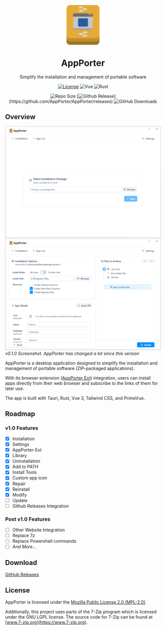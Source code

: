 <div align="center">
<img src="src/assets/appporter.svg" width="128" height="128" alt="AppPorter">
<h1>AppPorter</h1>
<p>Simplify the installation and management of portable software</p>

[![License](https://img.shields.io/github/license/AppPorter/AppPorter)](/LICENSE)
![Vue](https://img.shields.io/badge/Vue-41b883)
![Rust](https://img.shields.io/badge/Rust-dea584)

![Repo Size](https://img.shields.io/github/repo-size/AppPorter/AppPorter)
[![Github Release](https://img.shields.io/github/v/release/AppPorter/AppPorter?filter=*)](https://github.com/AppPorter/AppPorter/releases)
![GitHub Downloads](https://img.shields.io/github/downloads/AppPorter/AppPorter/total)

</div>

## Overview

![Screenshot 1](/public/Screenshot1.png)
![Screenshot 2](/public/Screenshot2.png)
_v0.1.0 Screenshot. AppPorter has changed a lot since this version_

AppPorter is a desktop application designed to simplify the installation and management of portable software (ZIP-packaged applications).

With its browser extension ([AppPorter Ext](https://github.com/AppPorter/AppPorter-Ext)) integration, users can install apps directly from their web browser and subscribe to the links of them for later use.

The app is built with Tauri, Rust, Vue 3, Tailwind CSS, and PrimeVue.

## Roadmap

### v1.0 Features

- [x] Installation
- [x] Settings
- [x] AppPorter-Ext
- [x] Library
- [x] Uninstallation
- [x] Add to PATH
- [x] Install Tools
- [x] Custom app icon
- [x] Repair
- [x] Reinstall
- [x] Modify
- [ ] Update
- [ ] Github Releases Integration

### Post v1.0 Features

- [ ] Other Website Integration
- [ ] Replace 7z
- [ ] Replace Powershell commands
- [ ] _And More..._

## Download

[GitHub Releases](https://github.com/u3l6/AppPorter/releases)

## License

AppPorter is licensed under the [Mozilla Public License 2.0 (MPL-2.0)](https://www.mozilla.org/en-US/MPL/2.0/).

Additionally, this project uses parts of the 7-Zip program which is licensed under the GNU LGPL license. The source code for 7-Zip can be found at [www.7-zip.org](https://www.7-zip.org).
